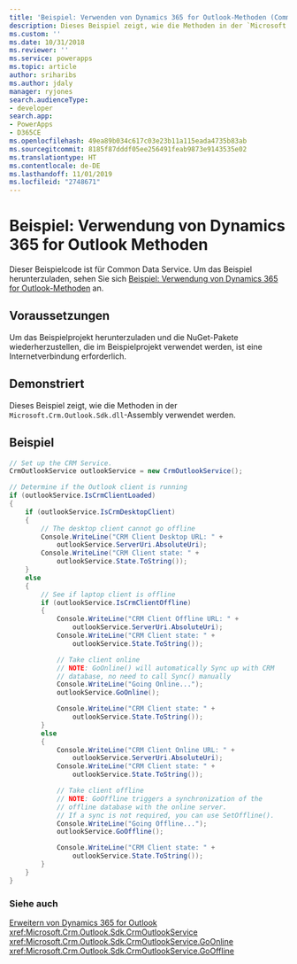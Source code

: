 ```yaml
---
title: 'Beispiel: Verwenden von Dynamics 365 for Outlook-Methoden (Common Data Service) | Microsoft Docs'
description: Dieses Beispiel zeigt, wie die Methoden in der `Microsoft.Crm.Outlook.Sdk.dll`-Assembly verwendet werden.
ms.custom: ''
ms.date: 10/31/2018
ms.reviewer: ''
ms.service: powerapps
ms.topic: article
author: sriharibs
ms.author: jdaly
manager: ryjones
search.audienceType:
- developer
search.app:
- PowerApps
- D365CE
ms.openlocfilehash: 49ea89b034c617c03e23b11a115eada4735b83ab
ms.sourcegitcommit: 8185f87dddf05ee256491feab9873e9143535e02
ms.translationtype: HT
ms.contentlocale: de-DE
ms.lasthandoff: 11/01/2019
ms.locfileid: "2748671"
---
```

# <a name="sample-use-dynamics-365-for-outlook-methods"></a>Beispiel: Verwendung von Dynamics 365 for Outlook Methoden

Dieser Beispielcode ist für Common Data Service. Um das Beispiel herunterzuladen, sehen Sie sich [Beispiel: Verwendung von Dynamics 365 for Outlook-Methoden](https://msdn.microsoft.com/library/gg309513.aspx) an.

## <a name="prerequisites"></a>Voraussetzungen

Um das Beispielprojekt herunterzuladen und die NuGet-Pakete wiederherzustellen, die im Beispielprojekt verwendet werden, ist eine Internetverbindung erforderlich.
  
## <a name="demonstrates"></a>Demonstriert  
 Dieses Beispiel zeigt, wie die Methoden in der `Microsoft.Crm.Outlook.Sdk.dll`-Assembly verwendet werden.  
  
## <a name="example"></a>Beispiel  

```csharp
// Set up the CRM Service.  
CrmOutlookService outlookService = new CrmOutlookService();

// Determine if the Outlook client is running
if (outlookService.IsCrmClientLoaded)
{
    if (outlookService.IsCrmDesktopClient)
    {
        // The desktop client cannot go offline
        Console.WriteLine("CRM Client Desktop URL: " +
            outlookService.ServerUri.AbsoluteUri);
        Console.WriteLine("CRM Client state: " +
            outlookService.State.ToString());
    }
    else
    {
        // See if laptop client is offline
        if (outlookService.IsCrmClientOffline)
        {
            Console.WriteLine("CRM Client Offline URL: " +
                outlookService.ServerUri.AbsoluteUri);
            Console.WriteLine("CRM Client state: " +
                outlookService.State.ToString());

            // Take client online
            // NOTE: GoOnline() will automatically Sync up with CRM
            // database, no need to call Sync() manually
            Console.WriteLine("Going Online...");
            outlookService.GoOnline();

            Console.WriteLine("CRM Client state: " +
                outlookService.State.ToString());
        }
        else
        {
            Console.WriteLine("CRM Client Online URL: " +
                outlookService.ServerUri.AbsoluteUri);
            Console.WriteLine("CRM Client state: " +
                outlookService.State.ToString());

            // Take client offline 
            // NOTE: GoOffline triggers a synchronization of the
            // offline database with the online server.
            // If a sync is not required, you can use SetOffline().
            Console.WriteLine("Going Offline...");
            outlookService.GoOffline();

            Console.WriteLine("CRM Client state: " +
                outlookService.State.ToString());
        }
    }
}
```
  
### <a name="see-also"></a>Siehe auch  

[Erweitern von Dynamics 365 for Outlook](extend-dynamics-365-outlook.md)<br />
<xref:Microsoft.Crm.Outlook.Sdk.CrmOutlookService><br />
<xref:Microsoft.Crm.Outlook.Sdk.CrmOutlookService.GoOnline><br />
<xref:Microsoft.Crm.Outlook.Sdk.CrmOutlookService.GoOffline>